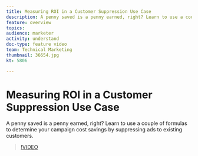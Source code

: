 ```yaml
---
title: Measuring ROI in a Customer Suppression Use Case
description: A penny saved is a penny earned, right? Learn to use a couple of formulas to determine your campaign cost savings by suppressing ads to existing customers.
feature: overview
topics: 
audience: marketer
activity: understand
doc-type: feature video
team: Technical Marketing
thumbnail: 36654.jpg
kt: 5806

---
```


# Measuring ROI in a Customer Suppression Use Case

A penny saved is a penny earned, right? Learn to use a couple of formulas to determine your campaign cost savings by suppressing ads to existing customers.

>[!VIDEO](https://video.tv.adobe.com/v/36654/?quality=12&learn=on)
